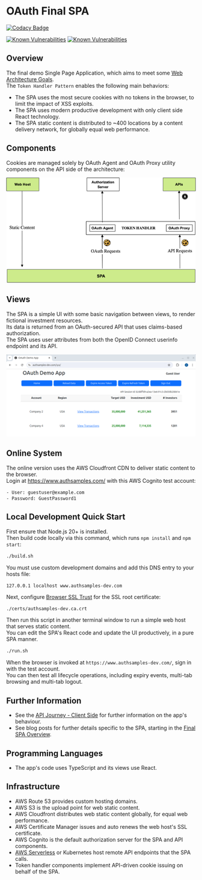 # OAuth Final SPA

[![Codacy Badge](https://api.codacy.com/project/badge/Grade/b8102db7e793492ca3d13fff4573f090)](https://app.codacy.com/gh/gary-archer/oauth.websample.final?utm_source=github.com&utm_medium=referral&utm_content=gary-archer/oauth.websample.final&utm_campaign=Badge_Grade)
 
[![Known Vulnerabilities](https://snyk.io/test/github/gary-archer/oauth.websample.final/badge.svg?targetFile=spa/package.json)](https://snyk.io/test/github/gary-archer/oauth.websample.final?targetFile=spa/package.json)
[![Known Vulnerabilities](https://snyk.io/test/github/gary-archer/oauth.websample.final/badge.svg?targetFile=webhost/package.json)](https://snyk.io/test/github/gary-archer/oauth.websample.final?targetFile=webhost/package.json)

## Overview

The final demo Single Page Application, which aims to meet some [Web Architecture Goals](https://apisandclients.com/posts/web-architecture-goals).\
The `Token Handler Pattern` enables the following main behaviors:

- The SPA uses the most secure cookies with no tokens in the browser, to limit the impact of XSS exploits.
- The SPA uses modern productive development with only client side React technology.
- The SPA static content is distributed to ~400 locations by a content delivery network, for globally equal web performance.
  
## Components

Cookies are managed solely by OAuth Agent and OAuth Proxy utility components on the API side of the architecture:

![SPA Architecture](./images/spa-architecture.png)

## Views

The SPA is a simple UI with some basic navigation between views, to render fictional investment resources.\
Its data is returned from an OAuth-secured API that uses claims-based authorization.\
The SPA uses user attributes from both the OpenID Connect userinfo endpoint and its API. 

![SPA Views](./images/spa-views.png)

## Online System

The online version uses the AWS Cloudfront CDN to deliver static content to the browser.\
Login at https://www.authsamples.com/ with this AWS Cognito test account:

```text
- User: guestuser@example.com
- Password: GuestPassword1
```

## Local Development Quick Start

First ensure that Node.js 20+ is installed.\
Then build code locally via this command, which runs `npm install` and `npm start`:

```bash
./build.sh
```

You must use custom development domains and add this DNS entry to your hosts file:

```bash
127.0.0.1 localhost www.authsamples-dev.com
```

Next, configure [Browser SSL Trust](https://apisandclients.com/posts/developer-ssl-setup) for the SSL root certificate:

```
./certs/authsamples-dev.ca.crt
```

Then run this script in another terminal window to run a simple web host that serves static content.\
You can edit the SPA's React code and update the UI productively, in a pure SPA manner.

```bash
./run.sh
```

When the browser is invoked at `https://www.authsamples-dev.com/`, sign in with the test account.\
You can then test all lifecycle operations, including expiry events, multi-tab browsing and multi-tab logout.

## Further Information

* See the [API Journey - Client Side](https://apisandclients.com/posts/api-journey-client-side) for further information on the app's behaviour.
* See blog posts for further details specific to the SPA, starting in the [Final SPA Overview](https://apisandclients.com/posts/final-spa-overview).

## Programming Languages

* The app's code uses TypeScript and its views use React.

## Infrastructure

* AWS Route 53 provides custom hosting domains.
* AWS S3 is the upload point for web static content.
* AWS Cloudfront distributes web static content globally, for equal web performance.
* AWS Certificate Manager issues and auto renews the web host's SSL certificate.
* AWS Cognito is the default authorization server for the SPA and API components.
* [AWS Serverless](https://github.com/gary-archer/oauth.apisample.serverless) or Kubernetes host remote API endpoints that the SPA calls.
* Token handler components implement API-driven cookie issuing on behalf of the SPA.

